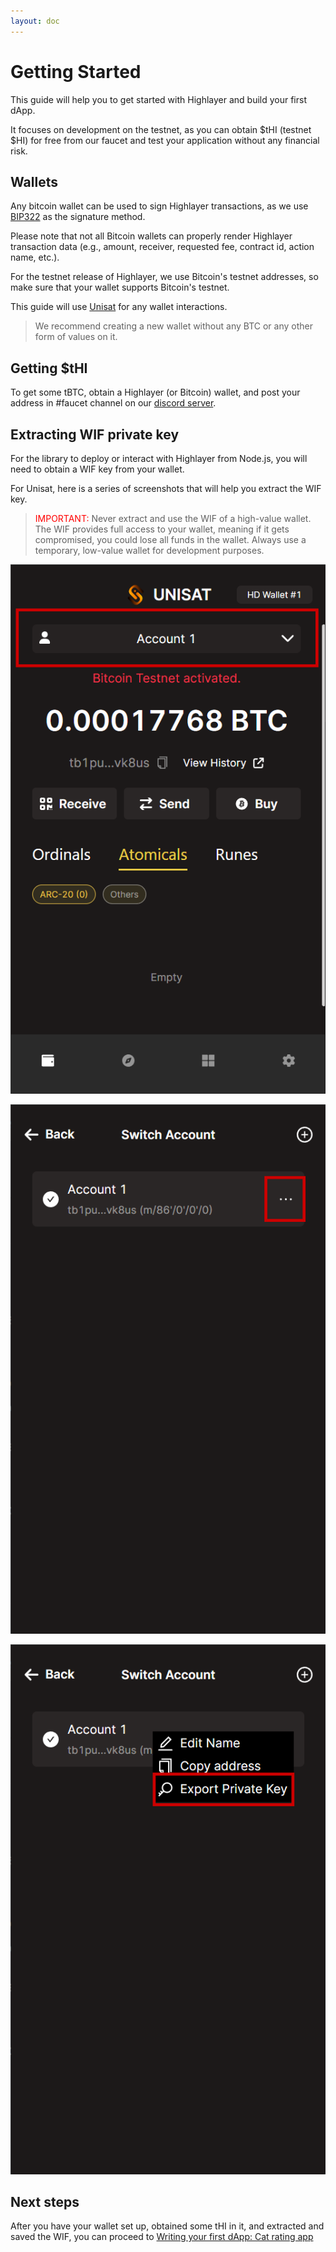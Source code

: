 ```yaml
---
layout: doc
---
```



# Getting Started

This guide will help you to get started with Highlayer and build your first dApp. 

It focuses on development on the testnet, as you can obtain $tHI (testnet $HI) for free from our faucet and test your application without any financial risk.

## Wallets

Any bitcoin wallet can be used to sign Highlayer transactions, as we use [BIP322](https://github.com/bitcoin/bips/blob/master/bip-0322.mediawiki) as the signature method.

Please note that not all Bitcoin wallets can properly render Highlayer transaction data (e.g., amount, receiver, requested fee, contract id, action name, etc.).

For the testnet release of Highlayer, we use Bitcoin's testnet addresses, so make sure that your wallet supports Bitcoin's testnet.

This guide will use [Unisat](https://unisat.io/) for any wallet interactions.

> We recommend creating a new wallet without any BTC or any other form of values on it.


## Getting $tHI

To get some tBTC, obtain a Highlayer (or Bitcoin) wallet, and post your address in #faucet channel on our [discord server](https://discord.gg/skTbBz8H6S).

## Extracting WIF private key

For the library to deploy or interact with Highlayer from Node.js, you will need to obtain a WIF key from your wallet.

For Unisat, here is a series of screenshots that will help you extract the WIF key.

> <span style="color:red">IMPORTANT:</span> Never extract and use the WIF of a high-value wallet. The WIF provides full access to your wallet, meaning if it gets compromised, you could lose all funds in the wallet. Always use a temporary, low-value wallet for development purposes.

![Extracting WIF from unisat](/assets/extracting-wif-1.png)

![Extracting WIF from unisat](/assets/extracting-wif-2.png)

![Extracting WIF from unisat](/assets/extracting-wif-3.png)

## Next steps

After you have your wallet set up, obtained some tHI in it, and extracted and saved the WIF, you can proceed to [Writing your first dApp: Cat rating app](/guide/cat-app)